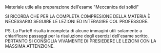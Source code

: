 Materiale utile alla preparazione dell'esame "Meccanica dei solidi"

SI RICORDA CHE PER LA COMPLETA COMPRESIONE DELLA MATERIA È NECESSARIO SEGUIRE LE LEZIONI ED INTERAGIRE COL PROFESSORE. 

PS. La Parte6 risulta incompleta di alcune immagini utili solamente a chiarificare passaggi per la risuluzione degli 
esercizi dell'esame scritto, PERTANTO SI CONSIGLIA VIVAMENTE DI PRESIEDERE LE LEZIONI CON LA MASSIMA ATTENZIONE. 
